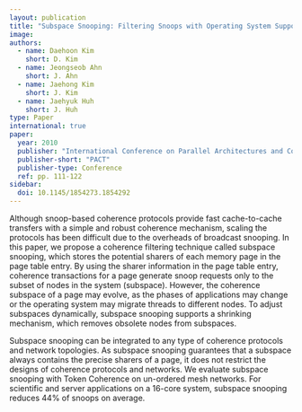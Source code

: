 ```yaml
---
layout: publication
title: "Subspace Snooping: Filtering Snoops with Operating System Support"
image: 
authors:
  - name: Daehoon Kim
    short: D. Kim
  - name: Jeongseob Ahn
    short: J. Ahn
  - name: Jaehong Kim
    short: J. Kim
  - name: Jaehyuk Huh
    short: J. Huh
type: Paper
international: true
paper:
  year: 2010
  publisher: "International Conference on Parallel Architectures and Compilation Techniques"
  publisher-short: "PACT"
  publisher-type: Conference
  ref: pp. 111-122
sidebar:
  doi: 10.1145/1854273.1854292
---
```


Although snoop-based coherence protocols provide fast cache-to-cache transfers with a simple and robust coherence mechanism, scaling the protocols has been difficult due to the overheads of broadcast snooping. In this paper, we propose a coherence filtering technique called subspace snooping, which stores the potential sharers of each memory page in the page table entry. By using the sharer information in the page table entry, coherence transactions for a page generate snoop requests only to the subset of nodes in the system (subspace). However, the coherence subspace of a page may evolve, as the phases of applications may change or the operating system may migrate threads to different nodes. To adjust subspaces dynamically, subspace snooping supports a shrinking mechanism, which removes obsolete nodes from subspaces.

Subspace snooping can be integrated to any type of coherence protocols and network topologies. As subspace snooping guarantees that a subspace always contains the precise sharers of a page, it does not restrict the designs of coherence protocols and networks. We evaluate subspace snooping with Token Coherence on un-ordered mesh networks. For scientific and server applications on a 16-core system, subspace snooping reduces 44% of snoops on average.
